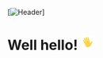[![Header](https://raw.githubusercontent.com/Smadd/<OWNER>/<OWNER>/Smadd_header.png "Header")]

# Well hello! <img src="https://raw.githubusercontent.com/Smadd/Smadd/master/Cliply_co_wave.gif" width="30px">




<!--
**smadd/smadd** is a ✨ _special_ ✨ repository because its `README.md` (this file) appears on your GitHub profile.

Here are some ideas to get you started:

- 🔭 I’m currently working on ...
- 🌱 I’m currently learning ...
- 👯 I’m looking to collaborate on ...
- 🤔 I’m looking for help with ...
- 💬 Ask me about ...
- 📫 How to reach me: ...
- 😄 Pronouns: ...
- ⚡ Fun fact: ...
-->
